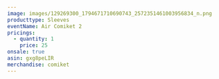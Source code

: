 ```yaml
---
image: images/129269300_1794671710690743_2572351461003956834_n.png
producttype: Sleeves
eventName: Air Comiket 2
pricings:
  - quantity: 1
    price: 25
onsale: true
asin: gxg8peLIR
merchandise: comiket
---
```

